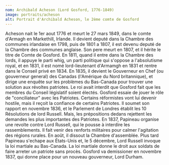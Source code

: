 ```yaml
---
nom: Archibald Acheson (Lord Gosford, 1776-1849)
image: portraits/acheson
alt: Portrait d'Archibald Acheson, le 2ème comte de Gosford
---
```


Acheson nait le 1er aout 1776 et meurt le 27 mars 1849, dans le comte d'Armagh en Markethill, Irlande. Il devient deputé dans la Chambre des communes irlandaise en 1798, puis de 1801 a 1807, il est devenu deputé de la Chambre des communes anglaise. Son pere meurt en 1807, et il hérite le titre de Comte de Gosford. En 1811, quand il entre dans la Chambre des lords, il appuye le parti whig, un parti politique qui s'oppose a l'absolutisme royal, et en 1831, il est nomé lord-lieutenant d'Armamgh en 1831 et rentre dans le Conseil privé en 1834. En 1835, il devient le Gouverneur en Chef (ou gouverneur general) des Canadas (l'Amérique du Nord britannique), et dirige une enquête sur les problèmes du Bas-Canada pour trouver une solution aux révoltes patriotes. Le roi avait interdit que Gosford fait que les membres du Conseil législatif soient électés. Gosford essaie de jouer le rôle de "conciliateur" avec les Patriotes. Certains réformistes vont lui devenir hostile, mais il reçoit la confiance de certains Patriotes. Il soumet son rapport en novembre 1836, et le Parlement de Londres établit les 10 Résolutions de lord Russell. Mais, les prépositions dedans rejettent les demandes les plus importantes des Patriotes. En 1837, Papineau organise une revolte contre Lord Russell, qui le pousse à interdire les rassemblements. Il fait venir des renforts militaires pour calmer l'agitation des régions rurales. En août, il dissout la Chambre d'assemblée. Plus tard Papineau s'echape aux États-Unis et, le 5 décembre, Lord Russell invoque la loi martiale au Bas-Canada. La loi martiale donne le droit aux soldats de faire arreter un patriote sans procès. Gosford va demissioner en novembre 1837, qui donne place pour un nouveau gouverneur, Lord Durham.
